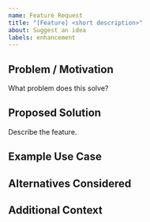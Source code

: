 ```yaml
---
name: Feature Request
title: "[Feature] <short description>"
about: Suggest an idea
labels: enhancement
---
```


## Problem / Motivation
What problem does this solve?

## Proposed Solution
Describe the feature.

## Example Use Case

## Alternatives Considered


## Additional Context
